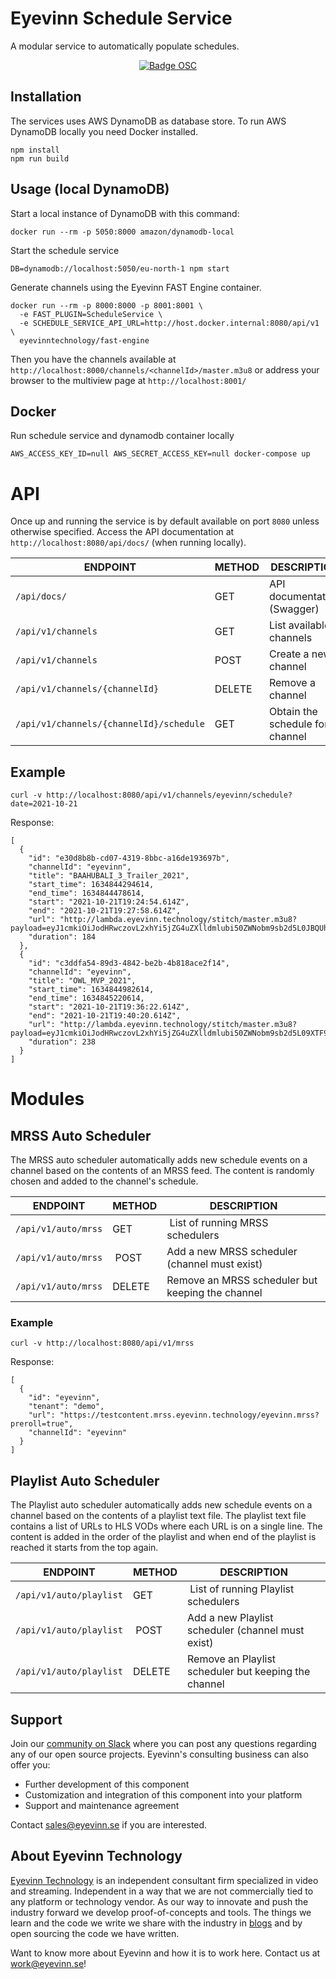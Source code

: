 # Eyevinn Schedule Service

A modular service to automatically populate schedules.

<div align="center">

[![Badge OSC](https://img.shields.io/badge/Evaluate-24243B?style=for-the-badge&logo=data:image/svg+xml;base64,PHN2ZyB3aWR0aD0iMjQiIGhlaWdodD0iMjQiIHZpZXdCb3g9IjAgMCAyNCAyNCIgZmlsbD0ibm9uZSIgeG1sbnM9Imh0dHA6Ly93d3cudzMub3JnLzIwMDAvc3ZnIj4KPGNpcmNsZSBjeD0iMTIiIGN5PSIxMiIgcj0iMTIiIGZpbGw9InVybCgjcGFpbnQwX2xpbmVhcl8yODIxXzMxNjcyKSIvPgo8Y2lyY2xlIGN4PSIxMiIgY3k9IjEyIiByPSI3IiBzdHJva2U9ImJsYWNrIiBzdHJva2Utd2lkdGg9IjIiLz4KPGRlZnM%2BCjxsaW5lYXJHcmFkaWVudCBpZD0icGFpbnQwX2xpbmVhcl8yODIxXzMxNjcyIiB4MT0iMTIiIHkxPSIwIiB4Mj0iMTIiIHkyPSIyNCIgZ3JhZGllbnRVbml0cz0idXNlclNwYWNlT25Vc2UiPgo8c3RvcCBzdG9wLWNvbG9yPSIjQzE4M0ZGIi8%2BCjxzdG9wIG9mZnNldD0iMSIgc3RvcC1jb2xvcj0iIzREQzlGRiIvPgo8L2xpbmVhckdyYWRpZW50Pgo8L2RlZnM%2BCjwvc3ZnPgo%3D)](https://app.osaas.io/browse/eyevinn-schedule-service)

</div>

## Installation

The services uses AWS DynamoDB as database store. To run AWS DynamoDB locally you need Docker installed.

```
npm install
npm run build
```

## Usage (local DynamoDB)

Start a local instance of DynamoDB with this command:

```
docker run --rm -p 5050:8000 amazon/dynamodb-local
```

Start the schedule service

```
DB=dynamodb://localhost:5050/eu-north-1 npm start
```

Generate channels using the Eyevinn FAST Engine container.

```
docker run --rm -p 8000:8000 -p 8001:8001 \
  -e FAST_PLUGIN=ScheduleService \
  -e SCHEDULE_SERVICE_API_URL=http://host.docker.internal:8080/api/v1 \
  eyevinntechnology/fast-engine
```

Then you have the channels available at `http://localhost:8000/channels/<channelId>/master.m3u8` or address your browser to the multiview page at `http://localhost:8001/`

## Docker

Run schedule service and dynamodb container locally

```
AWS_ACCESS_KEY_ID=null AWS_SECRET_ACCESS_KEY=null docker-compose up
```

# API

Once up and running the service is by default available on port `8080` unless otherwise specified. Access the API documentation at `http://localhost:8080/api/docs/` (when running locally).

| ENDPOINT | METHOD | DESCRIPTION |
| -------- | ------ | ----------- |
| `/api/docs/` | GET | API documentation (Swagger) |
| `/api/v1/channels`| GET | List available channels |
| `/api/v1/channels`| POST | Create a new channel |
| `/api/v1/channels/{channelId}`| DELETE | Remove a channel |
| `/api/v1/channels/{channelId}/schedule`| GET | Obtain the schedule for a channel |

## Example

```
curl -v http://localhost:8080/api/v1/channels/eyevinn/schedule?date=2021-10-21
```

Response:
```
[
  {
    "id": "e30d8b8b-cd07-4319-8bbc-a16de193697b",
    "channelId": "eyevinn",
    "title": "BAAHUBALI_3_Trailer_2021",
    "start_time": 1634844294614,
    "end_time": 1634844478614,
    "start": "2021-10-21T19:24:54.614Z",
    "end": "2021-10-21T19:27:58.614Z",
    "url": "http://lambda.eyevinn.technology/stitch/master.m3u8?payload=eyJ1cmkiOiJodHRwczovL2xhYi5jZG4uZXlldmlubi50ZWNobm9sb2d5L0JBQUhVQkFMSV8zX1RyYWlsZXJfMjAyMS5tcDQvbWFuaWZlc3QubTN1OCIsImJyZWFrcyI6W3sicG9zIjowLCJkdXJhdGlvbiI6MTA1MDAwLCJ1cmwiOiJodHRwczovL21haXR2LXZvZC5sYWIuZXlldmlubi50ZWNobm9sb2d5L1ZJTk4ubXA0L21hc3Rlci5tM3U4In1dfQ==",
    "duration": 184
  },
  {
    "id": "c3ddfa54-89d3-4842-be2b-4b818ace2f14",
    "channelId": "eyevinn",
    "title": "OWL_MVP_2021",
    "start_time": 1634844982614,
    "end_time": 1634845220614,
    "start": "2021-10-21T19:36:22.614Z",
    "end": "2021-10-21T19:40:20.614Z",
    "url": "http://lambda.eyevinn.technology/stitch/master.m3u8?payload=eyJ1cmkiOiJodHRwczovL2xhYi5jZG4uZXlldmlubi50ZWNobm9sb2d5L09XTF9NVlBfMjAyMS5tcDQvbWFuaWZlc3QubTN1OCIsImJyZWFrcyI6W3sicG9zIjowLCJkdXJhdGlvbiI6MTA1MDAwLCJ1cmwiOiJodHRwczovL21haXR2LXZvZC5sYWIuZXlldmlubi50ZWNobm9sb2d5L1ZJTk4ubXA0L21hc3Rlci5tM3U4In1dfQ==",
    "duration": 238
  }
]
```

# Modules

## MRSS Auto Scheduler

The MRSS auto scheduler automatically adds new schedule events on a channel based on the contents of an MRSS feed. The content is randomly chosen and added to the channel's schedule.

| ENDPOINT | METHOD | DESCRIPTION |
| -------- | ------ | ----------- |
| `/api/v1/auto/mrss` | GET | List of running MRSS schedulers |
| `/api/v1/auto/mrss` | POST | Add a new MRSS scheduler (channel must exist) |
| `/api/v1/auto/mrss` | DELETE | Remove an MRSS scheduler but keeping the channel |

### Example

```
curl -v http://localhost:8080/api/v1/mrss
```

Response:

```
[
  {
    "id": "eyevinn",
    "tenant": "demo",
    "url": "https://testcontent.mrss.eyevinn.technology/eyevinn.mrss?preroll=true",
    "channelId": "eyevinn"
  }
]
```

## Playlist Auto Scheduler

The Playlist auto scheduler automatically adds new schedule events on a channel based on the contents
of a playlist text file. The playlist text file contains a list of URLs to HLS VODs where each URL
is on a single line. The content is added in the order of the playlist and when end of the playlist
is reached it starts from the top again.

| ENDPOINT | METHOD | DESCRIPTION |
| -------- | ------ | ----------- |
| `/api/v1/auto/playlist` | GET | List of running Playlist schedulers |
| `/api/v1/auto/playlist` | POST | Add a new Playlist scheduler (channel must exist) |
| `/api/v1/auto/playlist` | DELETE | Remove an Playlist scheduler but keeping the channel |


## Support

Join our [community on Slack](http://slack.streamingtech.se) where you can post any questions regarding any of our open source projects. Eyevinn's consulting business can also offer you:

- Further development of this component
- Customization and integration of this component into your platform
- Support and maintenance agreement

Contact [sales@eyevinn.se](mailto:sales@eyevinn.se) if you are interested.

## About Eyevinn Technology

[Eyevinn Technology](https://www.eyevinntechnology.se) is an independent consultant firm specialized in video and streaming. Independent in a way that we are not commercially tied to any platform or technology vendor. As our way to innovate and push the industry forward we develop proof-of-concepts and tools. The things we learn and the code we write we share with the industry in [blogs](https://dev.to/video) and by open sourcing the code we have written.

Want to know more about Eyevinn and how it is to work here. Contact us at work@eyevinn.se!